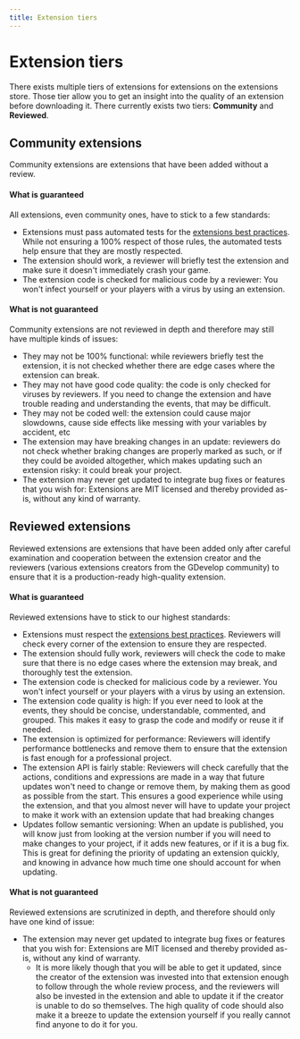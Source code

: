 ```yaml
---
title: Extension tiers
---
```

# Extension tiers

There exists multiple tiers of extensions for extensions on the extensions store. Those tier allow you to get an insight into the quality of an extension before downloading it. There currently exists two tiers: **Community** and **Reviewed**.

## Community extensions

Community extensions are extensions that have been added without a review.

#### What is guaranteed

All extensions, even community ones, have to stick to a few standards:

  - Extensions must pass automated tests for the [extensions best practices](/gdevelop5/extensions/best-practices). While not ensuring a 100% respect of those rules, the automated tests help ensure that they are mostly respected.
  - The extension should work, a reviewer will briefly test the extension and make sure it doesn't immediately crash your game.
  - The extension code is checked for malicious code by a reviewer: You won't infect yourself or your players with a virus by using an extension.

#### What is not guaranteed

Community extensions are not reviewed in depth and therefore may still have multiple kinds of issues:

  - They may not be 100% functional: while reviewers briefly test the extension, it is not checked whether there are edge cases where the extension can break.
  - They may not have good code quality: the code is only checked for viruses by reviewers. If you need to change the extension and have trouble reading and understanding the events, that may be difficult.
  - They may not be coded well: the extension could cause major slowdowns, cause side effects like messing with your variables by accident, etc
  - The extension may have breaking changes in an update: reviewers do not check whether braking changes are properly marked as such, or if they could be avoided altogether, which makes updating such an extension risky: it could break your project.
  - The extension may never get updated to integrate bug fixes or features that you wish for: Extensions are MIT licensed and thereby provided as-is, without any kind of warranty.

## Reviewed extensions

Reviewed extensions are extensions that have been added only after careful examination and cooperation between the extension creator and the reviewers (various extensions creators from the GDevelop community) to ensure that it is a production-ready high-quality extension.

#### What is guaranteed

Reviewed extensions have to stick to our highest standards:

  - Extensions must respect the [extensions best practices](/gdevelop5/extensions/best-practices). Reviewers will check every corner of the extension to ensure they are respected.
  - The extension should fully work, reviewers will check the code to make sure that there is no edge cases where the extension may break, and thoroughly test the extension.
  - The extension code is checked for malicious code by a reviewer. You won't infect yourself or your players with a virus by using an extension.
  - The extension code quality is high: If you ever need to look at the events, they should be concise, understandable, commented, and grouped. This makes it easy to grasp the code and modify or reuse it if needed.
  - The extension is optimized for performance: Reviewers will identify performance bottlenecks and remove them to ensure that the extension is fast enough for a professional project.
  - The extension API is fairly stable: Reviewers will check carefully that the actions, conditions and expressions are made in a way that future updates won't need to change or remove them, by making them as good as possible from the start. This ensures a good experience while using the extension, and that you almost never will have to update your project to make it work with an extension update that had breaking changes
  - Updates follow semantic versioning: When an update is published, you will know just from looking at the version number if you will need to make changes to your project, if it adds new features, or if it is a bug fix. This is great for defining the priority of updating an extension quickly, and knowing in advance how much time one should account for when updating.

#### What is not guaranteed

Reviewed extensions are scrutinized in depth, and therefore should only have one kind of issue:

  - The extension may never get updated to integrate bug fixes or features that you wish for: Extensions are MIT licensed and thereby provided as-is, without any kind of warranty.
      - It is more likely though that you will be able to get it updated, since the creator of the extension was invested into that extension enough to follow through the whole review process, and the reviewers will also be invested in the extension and able to update it if the creator is unable to do so themselves. The high quality of code should also make it a breeze to update the extension yourself if you really cannot find anyone to do it for you.